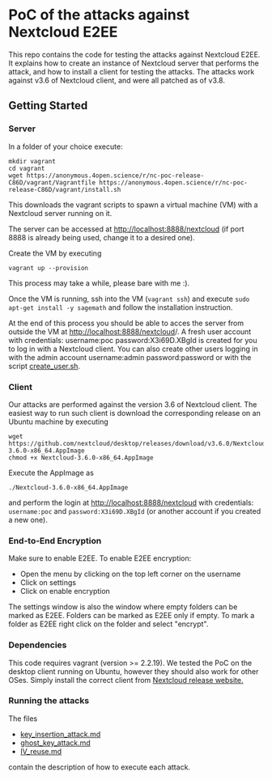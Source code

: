 # PoC of the attacks against Nextcloud E2EE

This repo contains the code for testing the attacks against Nextcloud E2EE. It explains how to create an instance of Nextcloud server that performs the attack, and how to install a client for testing the attacks. The attacks work against v3.6 of Nextcloud client, and were all patched as of v3.8. 

## Getting Started

### Server 
In a folder of your choice execute:
```
mkdir vagrant
cd vagrant
wget https://anonymous.4open.science/r/nc-poc-release-C86D/vagrant/Vagrantfile https://anonymous.4open.science/r/nc-poc-release-C86D/vagrant/install.sh
```
This downloads the vagrant scripts to spawn a virtual machine (VM) with a Nextcloud server running on it.
 
The server can be accessed at [http://localhost:8888/nextcloud](http://localhost:8888/nextcloud) (if port 8888 is already being used, change it to a desired one).

Create the VM by executing
```
vagrant up --provision
```
This process may take a while, please bare with me :).

Once the VM is running, ssh into the VM (```vagrant ssh```) and execute
```sudo apt-get install -y sagemath```
and follow the installation instruction.

At the end of this process you should be able to acces the server from outside the VM at [http://localhost:8888/nextcloud](http://localhost:8888/nextcloud)/. 
A fresh user account with credentials: username:poc password:X3i69D.XBgId is created for you to log in with a Nextcloud client. 
You can also create other users logging in with the admin account username:admin password:password or with the script [create_user.sh](https://anonymous.4open.science/r/nc-poc-release-C86D/scripts/create_user.sh).

### Client
Our attacks are performed against the version 3.6 of Nextcloud client. 
The easiest way to run such client is download the corresponding release on an Ubuntu machine by executing
```
wget https://github.com/nextcloud/desktop/releases/download/v3.6.0/Nextcloud-3.6.0-x86_64.AppImage
chmod +x Nextcloud-3.6.0-x86_64.AppImage
```

Execute the AppImage as
```
./Nextcloud-3.6.0-x86_64.AppImage
```
and perform the login at [http://localhost:8888/nextcloud](http://localhost:8888/nextcloud) with credentials: `username:poc` and `password:X3i69D.XBgId` (or another account if you created a new one).

### End-to-End Encryption
Make sure to enable E2EE. To enable E2EE encryption:
- Open the menu by clicking on the top left corner on the username
- Click on settings
- Click on enable encryption

The settings window is also the window where empty folders can be marked as E2EE.
Folders can be marked as E2EE only if empty. 
To mark a folder as E2EE right click on the folder and select "encrypt".

### Dependencies

This code requires vagrant (version >= 2.2.19). We tested the PoC on the desktop client running on Ubuntu, however they should also work for other OSes. Simply install the correct client from
[Nextcloud release website.](https://github.com/nextcloud/desktop/releases/download/v3.6.0)

### Running the attacks
The files 
- [key_insertion_attack.md](https://anonymous.4open.science/r/nc-poc-release-C86D/notes/key_insertion_attack.md)
- [ghost_key_attack.md](https://anonymous.4open.science/r/nc-poc-release-C86D/notes/ghost_key_attack.md)
- [IV_reuse.md](https://anonymous.4open.science/r/nc-poc-release-C86D/notes/IV_reuse.md)

contain the description of how to execute each attack.
